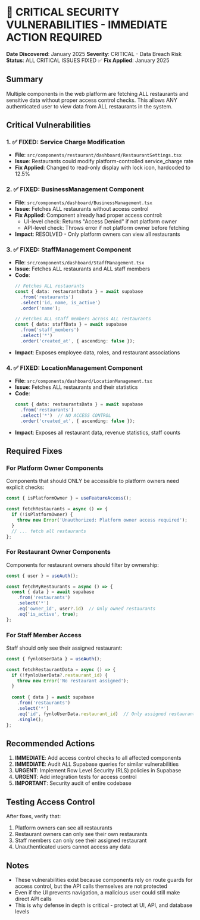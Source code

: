 # 🚨 CRITICAL SECURITY VULNERABILITIES - IMMEDIATE ACTION REQUIRED

**Date Discovered**: January 2025
**Severity**: CRITICAL - Data Breach Risk
**Status**: ALL CRITICAL ISSUES FIXED ✅
**Fix Applied**: January 2025

## Summary

Multiple components in the web platform are fetching ALL restaurants and sensitive data without proper access control checks. This allows ANY authenticated user to view data from ALL restaurants in the system.

## Critical Vulnerabilities

### 1. ✅ FIXED: Service Charge Modification
- **File**: `src/components/restaurant/dashboard/RestaurantSettings.tsx`
- **Issue**: Restaurants could modify platform-controlled service_charge rate
- **Fix Applied**: Changed to read-only display with lock icon, hardcoded to 12.5%

### 2. ✅ FIXED: BusinessManagement Component
- **File**: `src/components/dashboard/BusinessManagement.tsx`
- **Issue**: Fetches ALL restaurants without access control
- **Fix Applied**: Component already had proper access control:
  - UI-level check: Returns "Access Denied" if not platform owner
  - API-level check: Throws error if not platform owner before fetching
- **Impact**: RESOLVED - Only platform owners can view all restaurants

### 3. ✅ FIXED: StaffManagement Component  
- **File**: `src/components/dashboard/StaffManagement.tsx`
- **Issue**: Fetches ALL restaurants and ALL staff members
- **Code**:
  ```typescript
  // Fetches ALL restaurants
  const { data: restaurantsData } = await supabase
    .from('restaurants')
    .select('id, name, is_active')
    .order('name');

  // Fetches ALL staff members across ALL restaurants
  const { data: staffData } = await supabase
    .from('staff_members')
    .select('*')
    .order('created_at', { ascending: false });
  ```
- **Impact**: Exposes employee data, roles, and restaurant associations

### 4. ✅ FIXED: LocationManagement Component
- **File**: `src/components/dashboard/LocationManagement.tsx`
- **Issue**: Fetches ALL restaurants and their statistics
- **Code**:
  ```typescript
  const { data: restaurantsData } = await supabase
    .from('restaurants')
    .select('*')  // NO ACCESS CONTROL
    .order('created_at', { ascending: false });
  ```
- **Impact**: Exposes all restaurant data, revenue statistics, staff counts

## Required Fixes

### For Platform Owner Components
Components that should ONLY be accessible to platform owners need explicit checks:
```typescript
const { isPlatformOwner } = useFeatureAccess();

const fetchRestaurants = async () => {
  if (!isPlatformOwner) {
    throw new Error('Unauthorized: Platform owner access required');
  }
  // ... fetch all restaurants
};
```

### For Restaurant Owner Components
Components for restaurant owners should filter by ownership:
```typescript
const { user } = useAuth();

const fetchMyRestaurants = async () => {
  const { data } = await supabase
    .from('restaurants')
    .select('*')
    .eq('owner_id', user?.id)  // Only owned restaurants
    .eq('is_active', true);
};
```

### For Staff Member Access
Staff should only see their assigned restaurant:
```typescript
const { fynloUserData } = useAuth();

const fetchRestaurantData = async () => {
  if (!fynloUserData?.restaurant_id) {
    throw new Error('No restaurant assigned');
  }
  
  const { data } = await supabase
    .from('restaurants')
    .select('*')
    .eq('id', fynloUserData.restaurant_id)  // Only assigned restaurant
    .single();
};
```

## Recommended Actions

1. **IMMEDIATE**: Add access control checks to all affected components
2. **IMMEDIATE**: Audit ALL Supabase queries for similar vulnerabilities
3. **URGENT**: Implement Row Level Security (RLS) policies in Supabase
4. **URGENT**: Add integration tests for access control
5. **IMPORTANT**: Security audit of entire codebase

## Testing Access Control

After fixes, verify that:
1. Platform owners can see all restaurants
2. Restaurant owners can only see their own restaurants
3. Staff members can only see their assigned restaurant
4. Unauthenticated users cannot access any data

## Notes

- These vulnerabilities exist because components rely on route guards for access control, but the API calls themselves are not protected
- Even if the UI prevents navigation, a malicious user could still make direct API calls
- This is why defense in depth is critical - protect at UI, API, and database levels